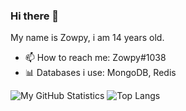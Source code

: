 ### Hi there 👋
My name is Zowpy, i am 14 years old.

- 📫 How to reach me: Zowpy#1038
- 📊 Databases i use: MongoDB, Redis   

![My GitHub Statistics](https://github-readme-stats.vercel.app/api?username=Zowpy&count_private=true&theme=tokyonight)
![Top Langs](https://github-readme-stats.vercel.app/api/top-langs/?username=Zowpy&theme=tokyonight)

